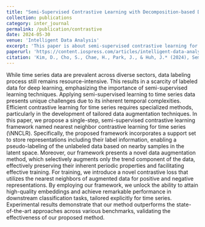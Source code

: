 ```yaml
---
title: "Semi-Supervised Contrastive Learning with Decomposition-based Data Augmentation for Time Series Classification"
collection: publications
category: inter_journal
permalink: /publication/contrastive
date: 2024-05-30
venue: 'Intelligent Data Analysis'
excerpt: 'This paper is about semi-supervised contrastive learning for time series classification'
paperurl: 'https://content.iospress.com/articles/intelligent-data-analysis/ida240002'
citation: 'Kim, D., Cho, S., Chae, H., Park, J., & Huh, J.* (2024), Semi-Supervised Contrastive Learning with Decomposition-based Data Augmentation for Time Series Classification, to Appear in Intelligent Data Analysis. (SCIE)'
---
```


While time series data are prevalent across diverse sectors, data labeling process still remains resource-intensive. This results in a scarcity of labeled data for deep learning, emphasizing the importance of semi-supervised learning techniques. Applying semi-supervised learning to time series data presents unique challenges due to its inherent temporal complexities. Efficient contrastive learning for time series requires specialized methods, particularly in the development of tailored data augmentation techniques. In this paper, we propose a single-step, semi-supervised contrastive learning framework named nearest neighbor contrastive learning for time series (\NNCLR). Specifically, the proposed framework incorporates a support set to store representations including their label information, enabling a pseudo-labeling of the unlabeled data based on nearby samples in the latent space. Moreover, our framework presents a novel data augmentation method, which selectively augments only the trend component of the data, effectively preserving their inherent periodic properties and facilitating effective training. For training, we introduce a novel contrastive loss that utilizes the nearest neighbors of augmented data for positive and negative representations. By employing our framework, we unlock the ability to attain high-quality embeddings and achieve remarkable performance in downstream classification tasks, tailored explicitly for time series. Experimental results demonstrate that our method outperforms the state-of-the-art approaches across various benchmarks, validating the effectiveness of our proposed method.
